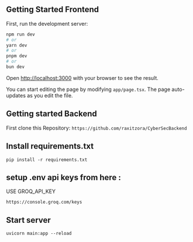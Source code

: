 
## Getting Started Frontend

First, run the development server:

```bash
npm run dev
# or
yarn dev
# or
pnpm dev
# or
bun dev
```

Open [http://localhost:3000](http://localhost:3000) with your browser to see the result.

You can start editing the page by modifying `app/page.tsx`. The page auto-updates as you edit the file.


## Getting started Backend
First clone this Repository:
`https://github.com/raxitzora/CyberSecBackend`

## Install requirements.txt
`pip install -r requirements.txt`

## setup .env api keys from here :
USE GROQ_API_KEY

`https://console.groq.com/keys`

## Start server 
`uvicorn main:app --reload`
